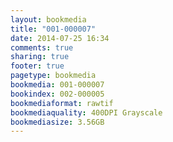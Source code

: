 ```yaml
---
layout: bookmedia
title: "001-000007"
date: 2014-07-25 16:34
comments: true
sharing: true
footer: true
pagetype: bookmedia 
bookmedia: 001-000007
bookindex: 002-000005
bookmediaformat: rawtif
bookmediaquality: 400DPI Grayscale
bookmediasize: 3.56GB
---
```

